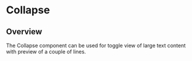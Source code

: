 # Collapse

## Overview

The Collapse component can be used for toggle view of large text content with preview of a couple of lines.
